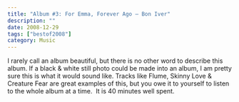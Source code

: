 ```yaml
---
title: "Album #3: For Emma, Forever Ago – Bon Iver"
description: ""
date: 2008-12-29
tags: ["bestof2008"]
category: Music
---
```



<p>I rarely call an album beautiful, but there is no other word to describe this album. If a black &amp; white still photo could be made into an album, I am pretty sure this is what it would sound like. Tracks like Flume, Skinny Love &amp; Creature Fear are great examples of this, but you owe it to yourself to listen to the whole album at a time.&nbsp; It is 40 minutes well spent.</p>
